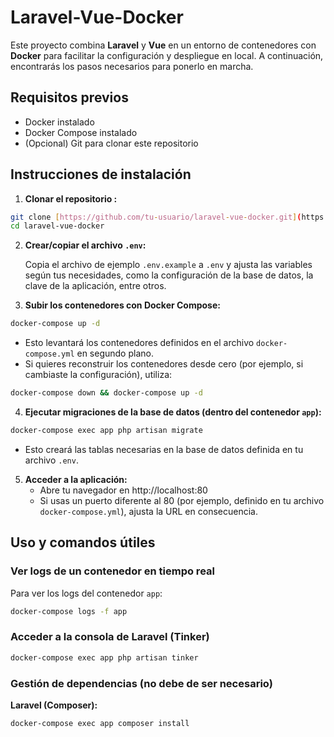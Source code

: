 # Laravel-Vue-Docker

Este proyecto combina **Laravel** y **Vue** en un entorno de contenedores con **Docker** para facilitar la configuración y despliegue en local. A continuación, encontrarás los pasos necesarios para ponerlo en marcha.

## Requisitos previos

* Docker instalado
* Docker Compose instalado
* (Opcional) Git para clonar este repositorio

## Instrucciones de instalación

1. **Clonar el repositorio :**

```bash
git clone [https://github.com/tu-usuario/laravel-vue-docker.git](https://github.com/jetezz/Laravel-vue-docker.git)
cd laravel-vue-docker
```

2. **Crear/copiar el archivo `.env`:**
   
   Copia el archivo de ejemplo `.env.example` a `.env` y ajusta las variables según tus necesidades, como la configuración de la base de datos, la clave de la aplicación, entre otros.

3. **Subir los contenedores con Docker Compose:**

```bash
docker-compose up -d
```

* Esto levantará los contenedores definidos en el archivo `docker-compose.yml` en segundo plano.
* Si quieres reconstruir los contenedores desde cero (por ejemplo, si cambiaste la configuración), utiliza:

```bash
docker-compose down && docker-compose up -d
```

4. **Ejecutar migraciones de la base de datos (dentro del contenedor `app`):**

```bash
docker-compose exec app php artisan migrate
```

* Esto creará las tablas necesarias en la base de datos definida en tu archivo `.env`.

5. **Acceder a la aplicación:**
   * Abre tu navegador en http://localhost:80
   * Si usas un puerto diferente al 80 (por ejemplo, definido en tu archivo `docker-compose.yml`), ajusta la URL en consecuencia.

## Uso y comandos útiles

### Ver logs de un contenedor en tiempo real

Para ver los logs del contenedor `app`:

```bash
docker-compose logs -f app
```

### Acceder a la consola de Laravel (Tinker)

```bash
docker-compose exec app php artisan tinker
```

### Gestión de dependencias (no debe de ser necesario)

**Laravel (Composer):**
```bash
docker-compose exec app composer install
```

